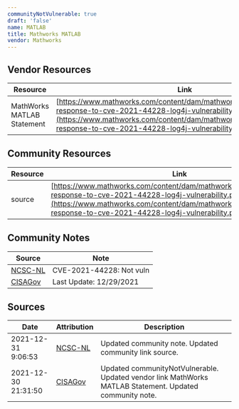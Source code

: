 ```yaml
---
communityNotVulnerable: true
draft: 'false'
name: MATLAB
title: Mathworks MATLAB
vendor: Mathworks
---
```


## Vendor Resources
| Resource | Link |
| --- | --- |
| MathWorks MATLAB Statement | [https://www.mathworks.com/content/dam/mathworks/policies/mathworks-response-to-cve-2021-44228-log4j-vulnerability.pdf](https://www.mathworks.com/content/dam/mathworks/policies/mathworks-response-to-cve-2021-44228-log4j-vulnerability.pdf) |

## Community Resources
| Resource | Link |
| --- | --- |
| source | [https://www.mathworks.com/content/dam/mathworks/policies/mathworks-response-to-cve-2021-44228-log4j-vulnerability.pdf](https://www.mathworks.com/content/dam/mathworks/policies/mathworks-response-to-cve-2021-44228-log4j-vulnerability.pdf) |

## Community Notes
| Source | Note |
| --- | --- |
| [NCSC-NL](https://github.com/NCSC-NL/log4shell/blob/main/software/README.md) | CVE-2021-44228: Not vuln </ul> |
| [CISAGov](https://raw.githubusercontent.com/cisagov/log4j-affected-db/develop/README.md) | Last Update: 12/29/2021 |

## Sources
| Date | Attribution | Description |
| --- | --- | --- |
| 2021-12-31 9:06:53 | [NCSC-NL](https://github.com/NCSC-NL/log4shell/blob/main/software/README.md) | Updated community note. Updated community link source.  |
| 2021-12-30 21:31:50 | [CISAGov](https://raw.githubusercontent.com/cisagov/log4j-affected-db/develop/README.md) | Updated communityNotVulnerable. Updated vendor link MathWorks MATLAB Statement. Updated community note.  |
